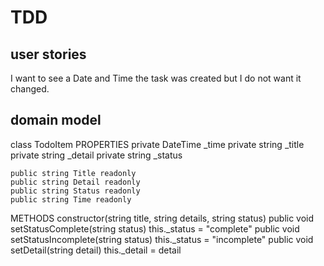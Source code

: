 # TDD

## user stories

I want to see a Date and Time the task was
created but I do not want it changed.

## domain model

class TodoItem
PROPERTIES
    private DateTime _time
    private string _title 
    private string _detail 
    private string _status

	public string Title readonly
	public string Detail readonly
	public string Status readonly
	public string Time readonly

METHODS
constructor(string title, string details, string status)
public void setStatusComplete(string status)
	this._status = "complete"
public void setStatusIncomplete(string status)
	this._status = "incomplete"
public void setDetail(string detail)
	this._detail = detail